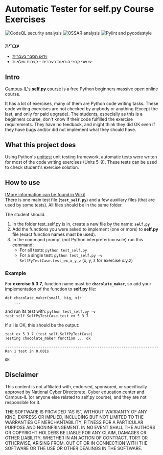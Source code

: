 # Automatic Tester for self.py Course Exercises

![CodeQL security analysis](https://github.com/izmirli/self.py_tester/workflows/CodeQL/badge.svg)
![OSSAR analysis](https://github.com/izmirli/self.py_tester/workflows/OSSAR/badge.svg)
![Pylint and pycodestyle](https://github.com/izmirli/self.py_tester/workflows/Pylint%20and%20pycodestyle/badge.svg)

### עברית

* [וידאו הסבר בעברית](https://youtu.be/pzhG9yFcaGg)
* יש שני קבצי הוראות בעברית - קצרות ומלאות

## Intro
[Campus-IL's **self.py** course](https://campus.gov.il/course/course-v1-cs-gov_cs_selfpy101/) is a free Python beginners massive open online course.

It has a lot of exercises, many of them are Python code writing tasks. These code writing exercises are not checked by anybody or anything (Except the last, and only for paid upgrade). The students, especially as this is a beginners course, don't know if their code fulfilled the exercise requirements. They have no feedback, and might think they did OK even if they have bugs and/or did not implement what they should have.

## What this project does
Using Python's [unittest](https://docs.python.org/3/library/unittest.html) unit testing framework, automatic tests were writen for most of the code writing exercises (Units 5-9). These tests can be used to check student's exercise solution.

## How to use
[[More information can be found in Wiki](https://github.com/izmirli/self.py_tester/wiki/Usage)]  
There is one main test file (**`test_self.py`**) and a few auxiliary files (that are used by some tests). All files should be in the same folder.

The student should:
1. In the folder test_self.py is in, create a new file by the name: **`self.py`**
1. Add the functions you were asked to implement (one or more) to **self.py** file (exact function names mast be used).
1. In the command prompt (not Python interpreter/console) run this command:
   * For all tests: `python test_self.py`
   * For a single test: `python test_self.py -v SelfPyTestCase.test_ex_x_y_z` (x, y, z for exercise x.y.z)

### Example
For **exercise 5.3.7**, function name mast be **`chocolate_maker`**, so add your implementation of the function to **self.py** file:
```
def chocolate_maker(small, big, x):
    ...
```
and run its test with: `python test_self.py -v test_self.SelfPyTestCase.test_ex_5_3_7`

If all is OK, this should be the output:
```
test_ex_5_3_7 (test_self.SelfPyTestCase)
Testing chocolate_maker function ... ok

----------------------------------------------------------------------
Ran 1 test in 0.001s

OK
```

## Disclaimer
This content is not affiliated with, endorsed, sponsored, or specifically approved by National Cyber Directorate, Cyber education center and Campus-IL (or anyone else related to self.py course), and they are not responsible for it.

THE SOFTWARE IS PROVIDED “AS IS”, WITHOUT WARRANTY OF ANY KIND, EXPRESS OR IMPLIED, INCLUDING BUT NOT LIMITED TO THE WARRANTIES OF MERCHANTABILITY, FITNESS FOR A PARTICULAR PURPOSE AND NONINFRINGEMENT. IN NO EVENT SHALL THE AUTHORS OR COPYRIGHT HOLDERS BE LIABLE FOR ANY CLAIM, DAMAGES OR OTHER LIABILITY, WHETHER IN AN ACTION OF CONTRACT, TORT OR OTHERWISE, ARISING FROM, OUT OF OR IN CONNECTION WITH THE SOFTWARE OR THE USE OR OTHER DEALINGS IN THE SOFTWARE.
